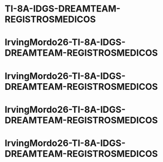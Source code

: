 # TI-8A-IDGS-DREAMTEAM-REGISTROSMEDICOS
# IrvingMordo26-TI-8A-IDGS-DREAMTEAM-REGISTROSMEDICOS
# IrvingMordo26-TI-8A-IDGS-DREAMTEAM-REGISTROSMEDICOS
# IrvingMordo26-TI-8A-IDGS-DREAMTEAM-REGISTROSMEDICOS
# IrvingMordo26-TI-8A-IDGS-DREAMTEAM-REGISTROSMEDICOS
